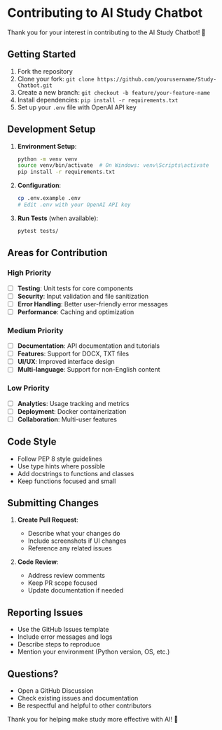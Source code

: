 # Contributing to AI Study Chatbot

Thank you for your interest in contributing to the AI Study Chatbot! 🎉

## Getting Started

1. Fork the repository
2. Clone your fork: `git clone https://github.com/yourusername/Study-Chatbot.git`
3. Create a new branch: `git checkout -b feature/your-feature-name`
4. Install dependencies: `pip install -r requirements.txt`
5. Set up your `.env` file with OpenAI API key

## Development Setup

1. **Environment Setup**:
   ```bash
   python -m venv venv
   source venv/bin/activate  # On Windows: venv\Scripts\activate
   pip install -r requirements.txt
   ```

2. **Configuration**:
   ```bash
   cp .env.example .env
   # Edit .env with your OpenAI API key
   ```

3. **Run Tests** (when available):
   ```bash
   pytest tests/
   ```

## Areas for Contribution

### High Priority
- [ ] **Testing**: Unit tests for core components
- [ ] **Security**: Input validation and file sanitization
- [ ] **Error Handling**: Better user-friendly error messages
- [ ] **Performance**: Caching and optimization

### Medium Priority
- [ ] **Documentation**: API documentation and tutorials
- [ ] **Features**: Support for DOCX, TXT files
- [ ] **UI/UX**: Improved interface design
- [ ] **Multi-language**: Support for non-English content

### Low Priority
- [ ] **Analytics**: Usage tracking and metrics
- [ ] **Deployment**: Docker containerization
- [ ] **Collaboration**: Multi-user features

## Code Style

- Follow PEP 8 style guidelines
- Use type hints where possible
- Add docstrings to functions and classes
- Keep functions focused and small

## Submitting Changes

1. **Create Pull Request**:
   - Describe what your changes do
   - Include screenshots if UI changes
   - Reference any related issues

2. **Code Review**:
   - Address review comments
   - Keep PR scope focused
   - Update documentation if needed

## Reporting Issues

- Use the GitHub Issues template
- Include error messages and logs
- Describe steps to reproduce
- Mention your environment (Python version, OS, etc.)

## Questions?

- Open a GitHub Discussion
- Check existing issues and documentation
- Be respectful and helpful to other contributors

Thank you for helping make study more effective with AI! 🚀